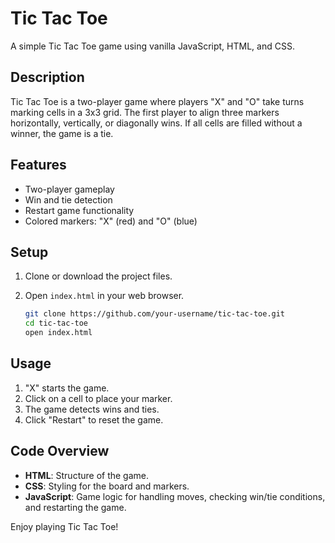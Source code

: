 # Tic Tac Toe

A simple Tic Tac Toe game using vanilla JavaScript, HTML, and CSS.

## Description

Tic Tac Toe is a two-player game where players "X" and "O" take turns marking cells in a 3x3 grid. The first player to align three markers horizontally, vertically, or diagonally wins. If all cells are filled without a winner, the game is a tie.

## Features

- Two-player gameplay
- Win and tie detection
- Restart game functionality
- Colored markers: "X" (red) and "O" (blue)

## Setup

1. Clone or download the project files.
2. Open `index.html` in your web browser.

    ```bash
    git clone https://github.com/your-username/tic-tac-toe.git
    cd tic-tac-toe
    open index.html
    ```

## Usage

1. "X" starts the game.
2. Click on a cell to place your marker.
3. The game detects wins and ties.
4. Click "Restart" to reset the game.

## Code Overview

- **HTML**: Structure of the game.
- **CSS**: Styling for the board and markers.
- **JavaScript**: Game logic for handling moves, checking win/tie conditions, and restarting the game.

Enjoy playing Tic Tac Toe!
